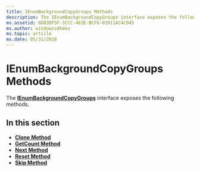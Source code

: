 ```yaml
---
title: IEnumBackgroundCopyGroups Methods
description: The IEnumBackgroundCopyGroups interface exposes the following methods.
ms.assetid: 6D83DF5F-3CCC-463E-BCF6-03911AC4C045
ms.author: windowssdkdev
ms.topic: article
ms.date: 05/31/2018
---
```


# IEnumBackgroundCopyGroups Methods

The [**IEnumBackgroundCopyGroups**](/windows/desktop/api/Qmgr/nn-qmgr-ienumbackgroundcopygroups) interface exposes the following methods.

## In this section

-   [**Clone Method**](/windows/desktop/api/Qmgr/nf-qmgr-ienumbackgroundcopygroups-clone)
-   [**GetCount Method**](/windows/desktop/api/Qmgr/nf-qmgr-ienumbackgroundcopygroups-getcount)
-   [**Next Method**](/windows/desktop/api/Qmgr/nf-qmgr-ienumbackgroundcopygroups-next)
-   [**Reset Method**](/windows/desktop/api/Qmgr/nf-qmgr-ienumbackgroundcopygroups-reset)
-   [**Skip Method**](/windows/desktop/api/Qmgr/nf-qmgr-ienumbackgroundcopygroups-skip)

 

 





